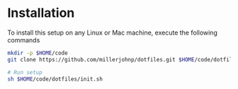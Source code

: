 Installation
============
To install this setup on any Linux or Mac machine, execute the following
commands
```bash
mkdir -p $HOME/code
git clone https://github.com/millerjohnp/dotfiles.git $HOME/code/dotfiles

# Run setup
sh $HOME/code/dotfiles/init.sh
```
